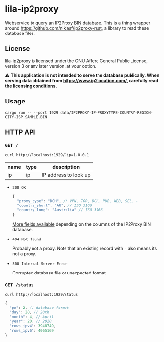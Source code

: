 lila-ip2proxy
=============

Webservice to query an IP2Proxy BIN database. This is a thing wrapper around
https://github.com/niklasf/ip2proxy-rust, a library to read these database
files.

License
-------

lila-ip2proxy is licensed under the GNU Affero General Public License, version 3
or any later version, at your option.

:warning: **This application is not intended to serve the database publically.
When serving data obtained from https://www.ip2location.com/, carefully
read the licensing conditions.**

Usage
-----

```
cargo run -- --port 1929 data/IP2PROXY-IP-PROXYTYPE-COUNTRY-REGION-CITY-ISP.SAMPLE.BIN
```

HTTP API
--------

### `GET /`

```
curl http://localhost:1929/?ip=1.0.0.1
```

name | type | description
--- | --- | ---
ip | ip | IP address to look up

* `200 OK`

  ```javascript
  {
    "proxy_type": "DCH", // VPN, TOR, DCH, PUB, WEB, SES, -
    "country_short": "AU", // ISO 3166
    "country_long": "Australia" // ISO 3166
  }
  ```

  [More fields available](https://docs.rs/ip2proxy/1.0/ip2proxy/struct.Row.html)
  depending on the columns of the IP2Proxy BIN database.

* `404 Not found`

  Probably not a proxy. Note that an existing record with `-` also means its
  not a proxy.

* `500 Internal Server Error`

  Corrupted database file or unexpected format

### `GET /status`

```
curl http://localhost:1929/status
```

```javascript
{
  "px": 2, // database format
  "day": 28, // 28th
  "month": 4, // April
  "year": 20, // 2020
  "rows_ipv4": 3948749,
  "rows_ipv6": 4065169
}
```
